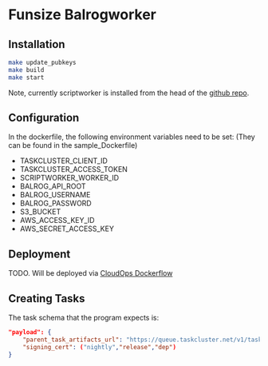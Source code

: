 # Funsize Balrogworker

## Installation

```bash
make update_pubkeys
make build
make start
```

Note, currently scriptworker is installed from the head of the 
[github repo](https://github.com/escapewindow/scriptworker). 

## Configuration
In the dockerfile, the following environment variables need to be set:
(They can be found in the sample_Dockerfile)

- TASKCLUSTER_CLIENT_ID
- TASKCLUSTER_ACCESS_TOKEN
- SCRIPTWORKER_WORKER_ID
- BALROG_API_ROOT
- BALROG_USERNAME
- BALROG_PASSWORD
- S3_BUCKET
- AWS_ACCESS_KEY_ID
- AWS_SECRET_ACCESS_KEY     

## Deployment

TODO. Will be deployed via [CloudOps Dockerflow](https://github.com/mozilla-services/Dockerflow/)

## Creating Tasks

The task schema that the program expects is: 

```json
"payload": {
    "parent_task_artifacts_url": "https://queue.taskcluster.net/v1/task/<taskID>/artifacts/public/env",
    "signing_cert": ("nightly","release","dep")
}
```
